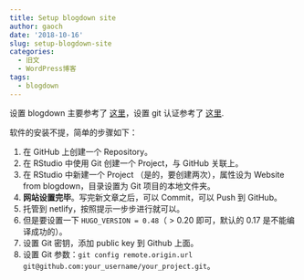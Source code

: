 ```yaml
---
title: Setup blogdown site
author: gaoch
date: '2018-10-16'
slug: setup-blogdown-site
categories:
  - 旧文
  - WordPress博客
tags:
  - blogdown
---
```


设置 blogdown 主要参考了 [这里](https://cosx.org/2018/01/build-blog-with-blogdown-hugo-netlify-github/)，设置 git 认证参考了 [这里](https://www.r-bloggers.com/rstudio-pushing-to-github-with-ssh-authentication/).

软件的安装不提，简单的步骤如下：

1. 在 GitHub 上创建一个 Repository。
2. 在 RStudio 中使用 Git 创建一个 Project，与 GitHub 关联上。
3. 在 RStudio 中新建一个 Project （是的，要创建两次），属性设为 Website from blogdown，目录设置为 Git 项目的本地文件夹。
4. **网站设置完毕**。写完新文章之后，可以 Commit，可以 Push 到 GitHub。
5. 托管到 netlify，按照提示一步步进行就可以。
6. 但是要设置一下 `HUGO_VERSION = 0.48`（ > 0.20 即可，默认的 0.17 是不能编译成功的）。
7. 设置 Git 密钥，添加 public key 到 Github 上面。
8. 设置 Git 参数：`git config remote.origin.url git@github.com:your_username/your_project.git`。

